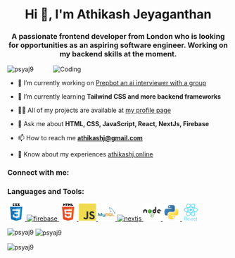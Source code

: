 <h1 align="center">Hi 👋, I'm Athikash Jeyaganthan</h1>
<h3 align="center">A passionate frontend developer from London who is looking for opportunities as an aspiring software engineer. Working on my backend skills at the moment.</h3>
<img align="right" alt="Coding" width="400" src="https://user-images.githubusercontent.com/74038190/212750147-854a394f-fee9-4080-9770-78a4b7ece53f.gif">

<p align="left"> <img src="https://komarev.com/ghpvc/?username=psyaj9&label=Profile%20views&color=0e75b6&style=flat" alt="psyaj9" /> </p>

- 🔭 I’m currently working on [Prepbot an ai interviewer with a group](https://github.com/Ayesha289/ai-interview-prep)

- 🌱 I’m currently learning **Tailwind CSS and more backend frameworks**

- 👨‍💻 All of my projects are available at [my profile page](https://github.com/psyaj9)

- 💬 Ask me about **HTML, CSS, JavaScript, React, NextJs, Firebase**

- 📫 How to reach me **athikashj@gmail.com**

- 📄 Know about my experiences [athikashj.online](athikashj.online)

<h3 align="left">Connect with me:</h3>
<p align="left">
</p>

<h3 align="left">Languages and Tools:</h3>
<p align="left"> <a href="https://www.w3schools.com/css/" target="_blank" rel="noreferrer"> <img src="https://raw.githubusercontent.com/devicons/devicon/master/icons/css3/css3-original-wordmark.svg" alt="css3" width="40" height="40"/> </a> <a href="https://firebase.google.com/" target="_blank" rel="noreferrer"> <img src="https://www.vectorlogo.zone/logos/firebase/firebase-icon.svg" alt="firebase" width="40" height="40"/> </a> <a href="https://www.w3.org/html/" target="_blank" rel="noreferrer"> <img src="https://raw.githubusercontent.com/devicons/devicon/master/icons/html5/html5-original-wordmark.svg" alt="html5" width="40" height="40"/> </a> <a href="https://developer.mozilla.org/en-US/docs/Web/JavaScript" target="_blank" rel="noreferrer"> <img src="https://raw.githubusercontent.com/devicons/devicon/master/icons/javascript/javascript-original.svg" alt="javascript" width="40" height="40"/> </a> <a href="https://www.mysql.com/" target="_blank" rel="noreferrer"> <img src="https://raw.githubusercontent.com/devicons/devicon/master/icons/mysql/mysql-original-wordmark.svg" alt="mysql" width="40" height="40"/> </a> <a href="https://nextjs.org/" target="_blank" rel="noreferrer"> <img src="https://cdn.worldvectorlogo.com/logos/nextjs-2.svg" alt="nextjs" width="40" height="40"/> </a> <a href="https://nodejs.org" target="_blank" rel="noreferrer"> <img src="https://raw.githubusercontent.com/devicons/devicon/master/icons/nodejs/nodejs-original-wordmark.svg" alt="nodejs" width="40" height="40"/> </a> <a href="https://www.python.org" target="_blank" rel="noreferrer"> <img src="https://raw.githubusercontent.com/devicons/devicon/master/icons/python/python-original.svg" alt="python" width="40" height="40"/> </a> <a href="https://reactjs.org/" target="_blank" rel="noreferrer"> <img src="https://raw.githubusercontent.com/devicons/devicon/master/icons/react/react-original-wordmark.svg" alt="react" width="40" height="40"/> </a> </p>

<p><img align="left" src="https://github-readme-stats.vercel.app/api/top-langs?username=psyaj9&show_icons=true&locale=en&layout=compact" alt="psyaj9" /></p>

<p>&nbsp;<img align="center" src="https://github-readme-stats.vercel.app/api?username=psyaj9&show_icons=true&locale=en" alt="psyaj9" /></p>

<p><img align="center" src="https://github-readme-streak-stats.herokuapp.com/?user=psyaj9&" alt="psyaj9" /></p>
